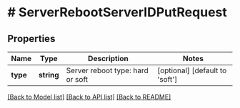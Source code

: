 # # ServerRebootServerIDPutRequest

## Properties

Name | Type | Description | Notes
------------ | ------------- | ------------- | -------------
**type** | **string** | Server reboot type: hard or soft | [optional] [default to 'soft']

[[Back to Model list]](../../README.md#models) [[Back to API list]](../../README.md#endpoints) [[Back to README]](../../README.md)
